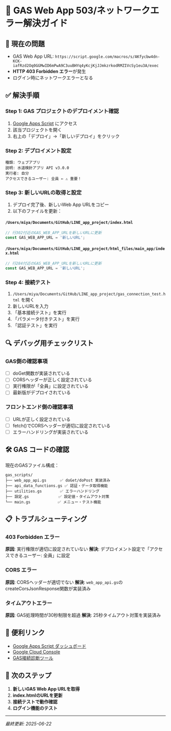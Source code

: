 # 🔧 GAS Web App 503/ネットワークエラー解決ガイド

## 🚨 現在の問題
- GAS Web App URL: `https://script.google.com/macros/s/AKfycbw4dn-KCK-iafRzd2Oq0GGMwID6mPwA9C3uuBHYq4yKcjKjJJmkzrkodRMZIVcSy1eu3A/exec`
- **HTTP 403 Forbidden エラー**が発生
- ログイン時にネットワークエラーとなる

## ✅ 解決手順

### Step 1: GAS プロジェクトのデプロイメント確認

1. [Google Apps Script](https://script.google.com/home) にアクセス
2. 該当プロジェクトを開く
3. 右上の「デプロイ」→「新しいデプロイ」をクリック

### Step 2: デプロイメント設定

```
種類: ウェブアプリ
説明: 水道検針アプリ API v3.0.0
実行者: 自分
アクセスできるユーザー: 全員 ← ⚠️ 重要！
```

### Step 3: 新しいURLの取得と設定

1. デプロイ完了後、新しいWeb App URLをコピー
2. 以下のファイルを更新：

#### `/Users/miya/Documents/GitHub/LINE_app_project/index.html`
```javascript
// 行302付近のGAS_WEB_APP_URLを新しいURLに更新
const GAS_WEB_APP_URL = '新しいURL';
```

#### `/Users/miya/Documents/GitHub/LINE_app_project/html_files/main_app/index.html`
```javascript
// 行284付近のGAS_WEB_APP_URLを新しいURLに更新
const GAS_WEB_APP_URL = '新しいURL';
```

### Step 4: 接続テスト

1. `/Users/miya/Documents/GitHub/LINE_app_project/gas_connection_test.html` を開く
2. 新しいURLを入力
3. 「基本接続テスト」を実行
4. 「パラメータ付きテスト」を実行
5. 「認証テスト」を実行

## 🔍 デバッグ用チェックリスト

### GAS側の確認事項
- [ ] doGet関数が実装されている
- [ ] CORSヘッダーが正しく設定されている
- [ ] 実行権限が「全員」に設定されている
- [ ] 最新版がデプロイされている

### フロントエンド側の確認事項
- [ ] URLが正しく設定されている
- [ ] fetch()でCORSヘッダーが適切に設定されている
- [ ] エラーハンドリングが実装されている

## 🛠️ GAS コードの確認

現在のGASファイル構成：
```
gas_scripts/
├── web_app_api.gs      ✅ doGet/doPost 実装済み
├── api_data_functions.gs ✅ 認証・データ取得機能
├── utilities.gs        ✅ エラーハンドリング
├── 設定.gs             ✅ 設定値・タイムアウト対策
└── main.gs            ✅ メニュー・テスト機能
```

## 📋 トラブルシューティング

### 403 Forbidden エラー
**原因**: 実行権限が適切に設定されていない
**解決**: デプロイメント設定で「アクセスできるユーザー: 全員」に設定

### CORS エラー
**原因**: CORSヘッダーが適切でない
**解決**: `web_app_api.gs`のcreateCorsJsonResponse関数が実装済み

### タイムアウトエラー
**原因**: GAS処理時間が30秒制限を超過
**解決**: 25秒タイムアウト対策を実装済み

## 🔗 便利リンク

- [Google Apps Script ダッシュボード](https://script.google.com/home)
- [Google Cloud Console](https://console.cloud.google.com/)
- [GAS接続診断ツール](./gas_connection_test.html)

## 📝 次のステップ

1. **新しいGAS Web App URLを取得**
2. **index.htmlのURLを更新**
3. **接続テストで動作確認**
4. **ログイン機能のテスト**

---

*最終更新: 2025-06-22*
